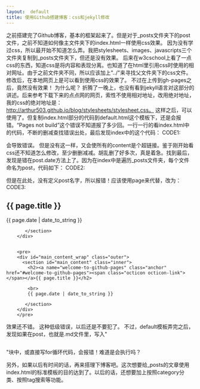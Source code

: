 ```yaml
---
layout:  default
title: 使用Github搭建博客：css和jekyll修改
---
```

之前搭建完了Github博客，基本的框架起来了。但是对于_posts文件夹下的post文件，之前不知道如何像主文件夹下的index.html一样使用css效果。
因为没有学过css，所以最开始不知道怎么弄。我把stylesheets、images、javascripts三个文件夹复制到_posts文件夹下，但还是没有效果。
后来在w3cschool上看了一点css的东西，知道css是将内容和表现分离。也知道了在html里引用css时使用的相对网址。由于之前文件夹不同，所以应该加上"../"来寻找父文件夹下的css文件。修改后，在本地网页上是可以看到使用css的效果了。
不过在上传到gh-pages之后，竟然没有效果！
为什么呢？
折腾了一晚上，也没有看到jekyll语言对这部分的讲述。后来参考下载下来的点点网的网页，索性不使用相对地址，改用绝对地址，我的css的绝对地址是：http://arthur503.github.io/blog/stylesheets/stylesheet.css。
这样之后，可以使用了。但复制index.html部分的代码到default.html这个模板下，还是会报错。“Pages not build”这个错误不知道报了多少回。一行一行的看index.html中的代码，不断的删减查找错误出处，最后发现index中的这个代码：
CODE1:


会导致错误。
但是没有这一样，又会使所有的content是个超链接。鉴于刚开始看css还不知道怎么修改，至少删删减减。胡乱删了好多次，真是着急。找到最后，发现是错在post.date方法上了。因为在index中是遍历_posts文件夹，每个文件命名为post，代码如下：
CODE2:

但是在此处，没有定义post名字，所以报错！应该使用page来代替，改为：
CODE3:
	    <div id="main_content_wrap" class="outer">
	      <section id="main_content" class="inner">
			<h2><a name="welcome-to-github-pages" class="anchor" href="#welcome-to-github-pages"><span class="octicon octicon-link"></span></a>{{ page.title }}</h2>
			{{ page.date | date_to_string }} 

		   </section>
		</div>


		<pre>
	    <div id="main_content_wrap" class="outer">
	      <section id="main_content" class="inner">
			<h2><a name="welcome-to-github-pages" class="anchor" href="#welcome-to-github-pages"><span class="octicon octicon-link"></span></a>{{ page.title }}</h2>
			
			<br>
			{{ page.date | date_to_string }} 

		   </section>
		</div>
		</pre>

效果还不错。
这种低级错误，以后还是不要犯了。
不过，default模板弄完之后，发现如果在post，也就是.md文件里，写入"<pre></pre>"块中，或直接写for循环代码，会报错！难道是会执行吗？

另外，如果以后有时间的话，再来搭理下博客吧。这次想要给_posts的文章使用index.html的标准模板的目的达到了。以后的话，还想要加上按照category分类、按照tag搜索等功能。